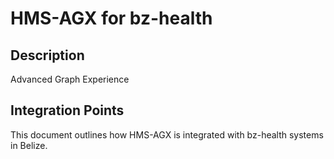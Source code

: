 # HMS-AGX for bz-health

## Description

Advanced Graph Experience

## Integration Points

This document outlines how HMS-AGX is integrated with bz-health systems in Belize.
